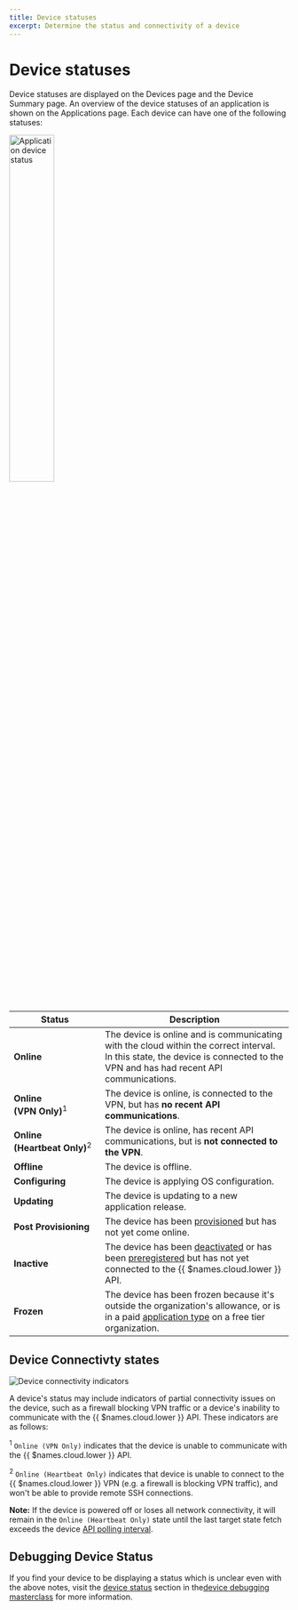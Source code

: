 ```yaml
---
title: Device statuses
excerpt: Determine the status and connectivity of a device
---
```


# Device statuses

Device statuses are displayed on the Devices page and the Device Summary page. An overview of the device statuses of an application is shown on the Applications page. Each device can have one of the following statuses:

<img src="/img/common/main_dashboard/application_device_status.png" alt="Application device status" width="40%" >

| Status                     | Description                                                                                                                                                     |
|----------------------------|-----------------------------------------------------------------------------------------------------------------------------------------------------------------|
| **Online**                 | The device is online and is communicating with the cloud within the correct interval. In this state, the device is connected to the VPN and has had recent API communications. |
| **Online (VPN&#160;Only)**<sup>1</sup>      | The device is online, is connected to the VPN, but has **no recent API communications**.                                                       |
| **Online (Heartbeat&#160;Only)**<sup>2</sup>| The device is online, has recent API communications, but is **not connected to the VPN**.                                                      |
| **Offline**                | The device is offline.                                                                                                                                          |
| **Configuring**            | The device is applying OS configuration.                                                                                                                        |
| **Updating**               | The device is updating to a new application release.                                                                                                            |
| **Post Provisioning**      | The device has been [provisioned][device-provisioning] but has not yet come online.                                                                             |
| **Inactive**               | The device has been [deactivated][deactivated] or has been [preregistered][preregistered] but has not yet connected to the {{ $names.cloud.lower }} API.        |
| **Frozen**                 | The device has been frozen because it's outside the organization's allowance, or is in a paid [application type][application type] on a free tier organization. |

## Device Connectivty states

![Device connectivity indicators](/img/common/main_dashboard/device_status.png)

A device's status may include indicators of partial connectivity issues on the device, such as a firewall blocking VPN traffic or a device's inability to communicate with the {{ $names.cloud.lower }} API. These indicators are as follows:
 
<sup>1</sup> `Online (VPN Only)` indicates that the device is unable to communicate with the {{ $names.cloud.lower }} API. 

<sup>2</sup> `Online (Heartbeat Only)` indicates that device is unable to connect to the {{ $names.cloud.lower }} VPN (e.g. a firewall is blocking VPN traffic), and won't be able to provide remote SSH connections.

__Note:__ If the device is powered off or loses all network connectivity, it will remain in the `Online (Heartbeat Only)` state until the last target state fetch exceeds the device [API polling interval][poll-interval].

## Debugging Device Status

If you find your device to be displaying a status which is unclear even with the above notes, visit the [device status][debugging-masterclass#device-status] section in the[device debugging masterclass][debugging-masterclass] for more information.

[deactivated]: /learn/manage/billing/#inactive-devices
[poll-interval]: /learn/manage/configuration/#variable-list
[device-provisioning]: /learn/welcome/primer/#device-provisioning
[preregistered]: /learn/more/masterclasses/advanced-cli/#52-preregistering-a-device
[application type]: /learn/manage/app-types
[debugging-masterclass]:/learn/more/masterclasses/device-debugging
[debugging-masterclass#device-status]:/learn/more/masterclasses/device-debugging#12-Device-connectivity-status
